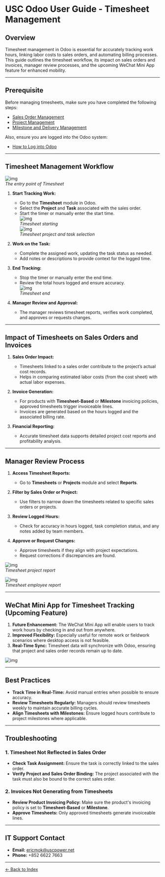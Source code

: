 # USC Odoo User Guide - Timesheet Management

## Overview
Timesheet management in Odoo is essential for accurately tracking work hours, linking labor costs to sales orders, and automating billing processes. This guide outlines the timesheet workflow, its impact on sales orders and invoices, manager review processes, and the upcoming WeChat Mini App feature for enhanced mobility.

---

## Prerequisite

Before managing timesheets, make sure you have completed the following steps:

- [Sales Order Management](./sale-order-management.md)
- [Project Management](./project-management.md)
- [Milestone and Delivery Management](./milestone_and_delivery.md)

Also, ensure you are logged into the Odoo system:

- [How to Log into Odoo](../getting-start/logging-into.md)

---

## Timesheet Management Workflow
![img](./timesheet_entry.png)  
*The entry point of Timesheet*

1. **Start Tracking Work:**
      - Go to the **Timesheet** module in Odoo.
      - Select the **Project** and **Task** associated with the sales order.
      - Start the timer or manually enter the start time.  
      ![img](./timesheet_start.png)  
      *Timesheet starting*  
      ![img](./timesheet_project.png)  
      *Timesheet project and task selection*

2. **Work on the Task:**
      - Complete the assigned work, updating the task status as needed.
      - Add notes or descriptions to provide context for the logged time.  

3. **End Tracking:**
      - Stop the timer or manually enter the end time.
      - Review the total hours logged and ensure accuracy.  
      ![img](./timesheet_end.png)  
      *Timesheet end*

4. **Manager Review and Approval:**
      - The manager reviews timesheet reports, verifies work completed, and approves or requests changes.

---

## Impact of Timesheets on Sales Orders and Invoices

1. **Sales Order Impact:**
      - Timesheets linked to a sales order contribute to the project’s actual cost records.
      - Helps in comparing estimated labor costs (from the cost sheet) with actual labor expenses.

2. **Invoice Generation:**
      - For products with **Timesheet-Based** or **Milestone** invoicing policies, approved timesheets trigger invoiceable lines.
      - Invoices are generated based on the hours logged and the associated billing rate.

3. **Financial Reporting:**
      - Accurate timesheet data supports detailed project cost reports and profitability analysis.

---

## Manager Review Process

1. **Access Timesheet Reports:**
      - Go to **Timesheets** or **Projects** module and select **Reports**.

2. **Filter by Sales Order or Project:**
      - Use filters to narrow down the timesheets related to specific sales orders or projects.

3. **Review Logged Hours:**
      - Check for accuracy in hours logged, task completion status, and any notes added by team members.

4. **Approve or Request Changes:**
      - Approve timesheets if they align with project expectations.
      - Request corrections if discrepancies are found.

![img](./timesheet_report_project.png)  
*Timesheet project report*  

![img](./timesheet_report_employee.png)  
*Timesheet employee report*

---

## WeChat Mini App for Timesheet Tracking (Upcoming Feature)  
1. **Future Enhancement:** The WeChat Mini App will enable users to track work hours by checking in and out from anywhere.  
2. **Improved Flexibility:** Especially useful for remote work or fieldwork scenarios where desktop access is not feasible.  
3. **Real-Time Sync:** Timesheet data will synchronize with Odoo, ensuring that project and sales order records remain up to date.

![img](./mini-app-timesheet.png)

---

## Best Practices

- **Track Time in Real-Time:** Avoid manual entries when possible to ensure accuracy.
- **Review Timesheets Regularly:** Managers should review timesheets weekly to maintain accurate billing cycles.
- **Align Timesheets with Milestones:** Ensure logged hours contribute to project milestones where applicable.

---

## Troubleshooting

### 1. Timesheet Not Reflected in Sales Order

- **Check Task Assignment:** Ensure the task is correctly linked to the sales order.
- **Verify Project and Sales Order Binding:** The project associated with the task must also be bound to the correct sales order.

### 2. Invoices Not Generating from Timesheets

- **Review Product Invoicing Policy:** Make sure the product's invoicing policy is set to **Timesheet-Based** or **Milestone**.
- **Approve Timesheets:** Only approved timesheets generate invoiceable lines.

---

## IT Support Contact

- **Email:** [ericmok@uscpower.net](mailto:ericmok@uscpower.net)
- **Phone:** +852 6622 7663

---

[<- Back to Index](../../../index.md)

